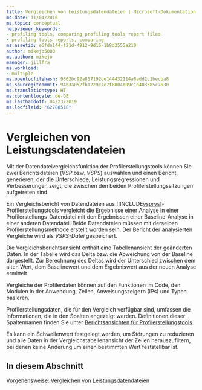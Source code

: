 ```yaml
---
title: Vergleichen von Leistungsdatendateien | Microsoft-Dokumentation
ms.date: 11/04/2016
ms.topic: conceptual
helpviewer_keywords:
- profiling tools, comparing profiling tools report files
- profiling tools reports, comparing
ms.assetid: e6fda144-f21d-4912-9d16-1b8d3555a210
author: mikejo5000
ms.author: mikejo
manager: jillfra
ms.workload:
- multiple
ms.openlocfilehash: 9802bc92a857192ce144432114a8add2c1becba8
ms.sourcegitcommit: 94b3a052fb1229c7e7f8804b09c1d403385c7630
ms.translationtype: HT
ms.contentlocale: de-DE
ms.lasthandoff: 04/23/2019
ms.locfileid: "62788518"
---
```

# <a name="compare-performance-data-files"></a>Vergleichen von Leistungsdatendateien

Mit der Datendateivergleichsfunktion der Profilerstellungstools können Sie zwei Berichtsdateien (*VSP* bzw. *VSPS*) auswählen und einen Bericht generieren, der die Unterschiede, Leistungsregressionen und Verbesserungen zeigt, die zwischen den beiden Profilerstellungssitzungen aufgetreten sind.

Ein Vergleichsbericht von Datendateien aus [!INCLUDE[vsprvs](../code-quality/includes/vsprvs_md.md)]-Profilerstellungstools vergleicht die Ergebnisse einer Analyse in einer Profilerstellungs-Datendatei mit den Ergebnissen einer Baseline-Analyse in einer anderen Datendatei. Beide Datendateien müssen mit derselben Profilerstellungsmethode erstellt worden sein. Der Bericht der analysierten Vergleiche wird als *VSPS-Datei* gespeichert.

Die Vergleichsberichtsansicht enthält eine Tabellenansicht der geänderten Daten. In der Tabelle wird das Delta bzw. die Abweichung von der Baseline dargestellt. Zur Berechnung des Deltas wird der Unterschied zwischen dem alten Wert, dem Baselinewert und dem Ergebniswert aus der neuen Analyse ermittelt.

Vergleiche der Profilerdaten können auf den Funktionen im Code, den Modulen in der Anwendung, Zeilen, Anweisungszeigern (IPs) und Typen basieren.

Profilerstellungsdaten, die für den Vergleich verfügbar sind, umfassen die Informationen, die in den Spalten angezeigt werden. Definitionen dieser Spaltennamen finden Sie unter [Berichtsansichten für Profilerstellungstools](../profiling/performance-report-views.md).

Es kann ein Schwellenwert festgelegt werden, um Störungen zu reduzieren und alle Daten in der Vergleichstabellenansicht der Zeilen herauszufiltern, bei denen keine Änderung um einen bestimmten Wert feststellbar ist.

## <a name="in-this-section"></a>In diesem Abschnitt

[Vorgehensweise: Vergleichen von Leistungsdatendateien](../profiling/how-to-compare-performance-data-files.md)